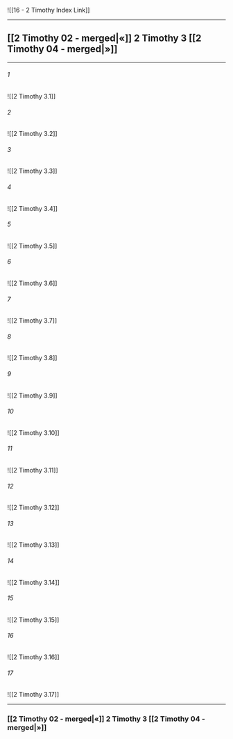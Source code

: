 ![[16 - 2 Timothy Index Link]]

---
##  [[2 Timothy 02 - merged|«]] 2 Timothy 3 [[2 Timothy 04 - merged|»]]

---

###### 1
![[2 Timothy 3.1]] 

###### 2
![[2 Timothy 3.2]] 

###### 3
![[2 Timothy 3.3]] 

###### 4
![[2 Timothy 3.4]]

###### 5 
![[2 Timothy 3.5]] 

###### 6
![[2 Timothy 3.6]] 

###### 7
![[2 Timothy 3.7]] 

###### 8
![[2 Timothy 3.8]] 

###### 9
![[2 Timothy 3.9]] 

###### 10
![[2 Timothy 3.10]] 

###### 11
![[2 Timothy 3.11]] 

###### 12
![[2 Timothy 3.12]]

###### 13
![[2 Timothy 3.13]] 

###### 14
![[2 Timothy 3.14]] 

###### 15
![[2 Timothy 3.15]]

###### 16
![[2 Timothy 3.16]] 

###### 17
![[2 Timothy 3.17]]


---
###  [[2 Timothy 02 - merged|«]] 2 Timothy 3 [[2 Timothy 04 - merged|»]]